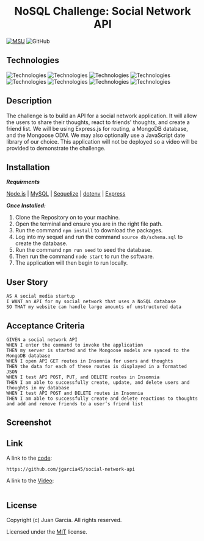 <h1 align="center"> NoSQL Challenge: Social Network API </h1>

[![MSU](https://img.shields.io/badge/MSU-Coding%20Bootcamp-green/)](https://bootcamp.msu.edu/)
![GitHub](https://img.shields.io/github/license/jgarcia45/social-network-api)

## Technologies
![Technologies](https://img.shields.io/badge/-Git-F05032?logo=Git&logoColor=white)
![Technologies](https://img.shields.io/badge/-JavaScript-007396?logo=JavaScript&logoColor=white)
![Technologies](https://img.shields.io/badge/-Node.js-339933?logo=Node.js&logoColor=white)
![Technologies](https://img.shields.io/badge/-npm-CB3837?logo=npm&logoColor=white)
![Technologies](https://img.shields.io/badge/-MySQL-4479A1?logo=MySQL&logoColor=white)
![Technologies](https://img.shields.io/badge/-Sequelize-52B0E7?logo=Sequelize&logoColor=white)
![Technologies](https://img.shields.io/badge/-Express-000000?logo=&logoColor=white)
![Technologies](https://img.shields.io/badge/-dotenv-000000?logo=&logoColor=white)

## Description
The challenge is to build an API for a social network application. It will allow the users to share their thoughts, react to friends' thoughts, and create a friend list. We will be using Express.js for routing, a MongoDB database, and the Mongoose ODM. We may also optionally use a JavaScript date library of our choice. This application will not be deployed so a video will be provided to demonstrate the challenge.

## Installation
***Requirments***

[Node.js](https://nodejs.org/en/) | [MySQL](https://www.npmjs.com/package/mysql2) | [Sequelize](https://www.npmjs.com/package/sequelize) | [dotenv](https://www.npmjs.com/package/dotenv) | [Express](https://www.npmjs.com/package/express)

***Once Installed:***
1. Clone the Repository on to your machine.
2. Open the terminal and ensure you are in the right file path.
3. Run the command ```npm install``` to download the packages.
4. Log into my sequel and run the command ```source db/schema.sql``` to create the database.
5. Run the command ```npm run seed``` to seed the database.
6. Then run the command ```node start``` to run the software.
7. The application will then begin to run locally.

## User Story
```
AS A social media startup
I WANT an API for my social network that uses a NoSQL database
SO THAT my website can handle large amounts of unstructured data
```

## Acceptance Criteria
```
GIVEN a social network API
WHEN I enter the command to invoke the application
THEN my server is started and the Mongoose models are synced to the MongoDB database
WHEN I open API GET routes in Insomnia for users and thoughts
THEN the data for each of these routes is displayed in a formatted JSON
WHEN I test API POST, PUT, and DELETE routes in Insomnia
THEN I am able to successfully create, update, and delete users and thoughts in my database
WHEN I test API POST and DELETE routes in Insomnia
THEN I am able to successfully create and delete reactions to thoughts and add and remove friends to a user’s friend list
```

## Screenshot

## Link
A link to the [code](https://github.com/jgarcia45/social-network-api):
```
https://github.com/jgarcia45/social-network-api
```

A link to the [Video]():
```
```

## License
Copyright (c) Juan Garcia. All rights reserved.

Licensed under the [MIT](LICENSE) license.